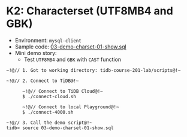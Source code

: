 # K2: Characterset (UTF8MB4 and GBK)
+ Environment: `mysql-client`
+ Sample code:
[03-demo-charset-01-show.sql](https://github.com/pingcap/tidb-course-201-lab/blob/master/scripts/03-demo-charset-01-show.sql)
+ Mini demo story:
  + Test `UTF8MB4` and `GBK` with `CAST` function

```11
~!@// 1. Got to working directory: tidb-course-201-lab/scripts@!~

~!@// 2. Connect to TiDB@!~

      ~!@// Connect to TiDB Cloud@!~
      $ ./connect-cloud.sh

      ~!@// Connect to local Playground@!~
      $ ./connect-4000.sh

~!@// 3. Call the demo script@!~
tidb> source 03-demo-charset-01-show.sql

```
